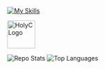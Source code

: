 <!-- Skill Icons -->
[![My Skills](https://skillicons.dev/icons?i=instagram,gmail,r&perline=6)](https://skillicons.dev)

<!-- HolyC Icon as an image -->
<img src="https://upload.wikimedia.org/wikipedia/commons/3/33/HolyC_Logo.svg" alt="HolyC Logo" width="64" height="64"/>

<!-- GitHub Stats -->
![Repo Stats](https://github-readme-stats.vercel.app/api?username=bsyRui&theme=dark&show_icons=true&count_private=true&border_color=000000&bg_color=101010)
![Top Languages](https://github-readme-stats.vercel.app/api/top-langs/?username=bsyRui&theme=dark&langs_count=10&layout=compact&exclude_repo=SR-Tools,ScriptFunctions&hide=Pascal&border_color=000000&bg_color=101010)

